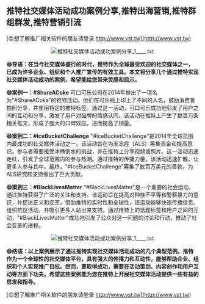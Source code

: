 ## **推特社交媒体活动成功案例分享,推特出海营销,推特群组群发,推特营销引流**

[😍想了解推广相关软件的朋友请登录 http://www.vst.tw](http://www.vst.tw)

 <center><img src="https://vst.tw/MP4/tuiguang/png/5.png" alt="推特社交媒体活动成功案例分享_1____.txt"></center>

**😄导语：在当今社交媒体盛行的时代，推特作为全球最受欢迎的社交媒体之一，已成为许多企业、组织和个人推广宣传的有效工具。本文将分享几个通过推特实现社交媒体活动成功的案例，希望能给您带来灵感和启示。**

**😄案例一：#ShareACoke**
可口可乐公司在2014年推出了一项名为"#ShareACoke"的推特活动。他们在可乐瓶上印上了不同的人名，鼓励消费者拍照分享，并使用特定的推特标签。通过这一活动，可口可乐成功地引发了用户之间的互动和分享，激发了用户对品牌的情感认同。该活动在推特上产生了数百万条相关推文，形成了强大的口碑效应，进而提高了销量。

**😄案例二：#IceBucketChallenge**
"#IceBucketChallenge"是2014年全球范围内最成功的社交媒体活动之一。该活动旨在为渐冻症（ALS）筹集资金和提高意识。参与者需要接受冰桶倒水的挑战，并在推特上分享视频或照片。这一活动迅速走红，引发了全球范围内的参与热潮。通过推特的传播力量，该活动迅速扩散，让更多人参与其中。最终，"#IceBucketChallenge"筹集了数百万美元的善款，为ALS研究和支持做出了巨大贡献。

**😄案例三：#BlackLivesMatter**
"#BlackLivesMatter"是一个重要的社会运动，通过推特获得了广泛的关注和支持。该运动旨在提高对种族不平等和警察暴力的意识，并促进正义和变革。借助推特的实时性和全球性，该运动能够快速传播信息、组织抗议活动，并吸引更多人站出来支持。通过推特上的话题标签和用户之间的互动，"#BlackLivesMatter"成功地引发了公众对这一问题的讨论和行动，推动了社会变革的进程。

 <center><img src="https://vst.tw/MP4/tuiguang/png/4.png" alt="推特社交媒体活动成功案例分享_1____.txt"></center>

**😄结语：以上案例展示了通过推特实现社交媒体活动成功的几个典型范例。推特作为一个全球性的社交媒体平台，具有强大的传播力和互动性，能够帮助企业、组织和个人实现推广目标。然而，要取得成功，需要在活动策划、内容创作和用户互动等方面下功夫。希望这些案例能为您在推特上开展社交媒体活动提供一些有益的启发和指导。**

[😍想了解推广相关软件的朋友请登录 http://www.vst.tw](http://www.vst.tw)



